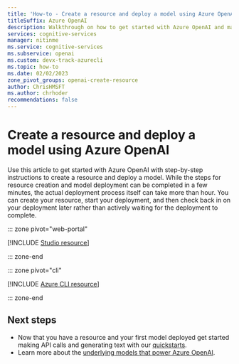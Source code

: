 ```yaml
---
title: 'How-to - Create a resource and deploy a model using Azure OpenAI Service'
titleSuffix: Azure OpenAI
description: Walkthrough on how to get started with Azure OpenAI and make your first resource and deploy your first model.
services: cognitive-services
manager: nitinme
ms.service: cognitive-services
ms.subservice: openai
ms.custom: devx-track-azurecli
ms.topic: how-to
ms.date: 02/02/2023
zone_pivot_groups: openai-create-resource
author: ChrisHMSFT
ms.author: chrhoder
recommendations: false
---
```


# Create a resource and deploy a model using Azure OpenAI

Use this article to get started with Azure OpenAI with step-by-step instructions to create a resource and deploy a model. While the steps for resource creation and model deployment can be completed in a few minutes, the actual deployment process itself can take more than hour. You can create your resource, start your deployment, and then check back in on your deployment later rather than actively waiting for the deployment to complete.

::: zone pivot="web-portal"

[!INCLUDE [Studio resource](../includes/create-resource-portal.md)]

::: zone-end

::: zone pivot="cli"

[!INCLUDE [Azure CLI resource](../includes/create-resource-cli.md)]

::: zone-end

## Next steps

* Now that you have a resource and your first model deployed get started making API calls and generating text with our [quickstarts](../quickstart.md).
* Learn more about the [underlying models that power Azure OpenAI](../concepts/models.md).
